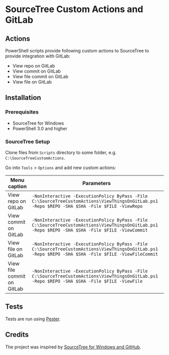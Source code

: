 # SourceTree Custom Actions and GitLab

## Actions

PowerShell scripts provide following custom actions to SourceTree to provide integration with GitLab:

* View repo on GitLab
* View commit on GitLab
* View file commit on GitLab
* View file on GitLab

## Installation

### Prerequisites

* SourceTree for Windows
* PowerShell 3.0 and higher

### SourceTree Setup

Clone files from `Scripts` directory to some folder, e.g. `C:\SourceTreeCustomActions`.

Go into `Tools` > `Options` and add new custom actions:

Menu caption | Parameters
--------------------|-------------
View repo on GitLab | `-NonInteractive -ExecutionPolicy ByPass -File C:\SourceTreeCustomActions\ViewThingsOnGitLab.ps1 -Repo $REPO -SHA $SHA -File $FILE -ViewRepo`
View commit on GitLab | `-NonInteractive -ExecutionPolicy ByPass -File C:\SourceTreeCustomActions\ViewThingsOnGitLab.ps1 -Repo $REPO -SHA $SHA -File $FILE -ViewCommit`
View file on GitLab | `-NonInteractive -ExecutionPolicy ByPass -File C:\SourceTreeCustomActions\ViewThingsOnGitLab.ps1 -Repo $REPO -SHA $SHA -File $FILE -ViewFileCommit`
View file commit on GitLab | `-NonInteractive -ExecutionPolicy ByPass -File C:\SourceTreeCustomActions\ViewThingsOnGitLab.ps1 -Repo $REPO -SHA $SHA -File $FILE -ViewFile`

## Tests

Tests are run using [Pester](https://github.com/pester/Pester).

## Credits

The project was inspired by [SourceTree for Windows and GitHub](https://github.com/damieng/DamienGKit/tree/master/Powershell/SourceTree).
